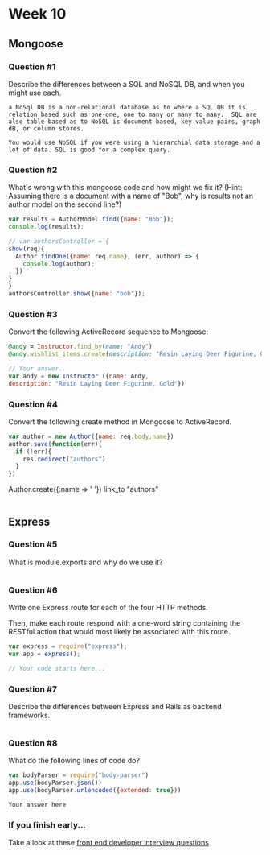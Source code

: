 # Week 10

## Mongoose

### Question #1

Describe the differences between a SQL and NoSQL DB, and when you might use each.

```text
a NoSql DB is a non-relational database as to where a SQL DB it is relation based such as one-one, one to many or many to many.  SQL are also table based as to NoSQL is document based, key value pairs, graph dB, or column stores.

You would use NoSQL if you were using a hierarchial data storage and a lot of data. SQL is good for a complex query.

```

### Question #2

What's wrong with this mongoose code and how might we fix it?
(Hint: Assuming there is a document with a name of "Bob", why is results not an author model on the second line?)

```js
var results = AuthorModel.find({name: "Bob"});
console.log(results);
```

```js
// var authorsController = {
show(req){
  Author.findOne({name: req.name}, (err, author) => {
    console.log(author);
  })
}
}
authorsController.show({name: "bob"});
```

### Question #3

Convert the following ActiveRecord sequence to Mongoose:

```rb
@andy = Instructor.find_by(name: "Andy")
@andy.wishlist_items.create(description: "Resin Laying Deer Figurine, Gold")
```

```js
// Your answer..
var andy = new Instructor ({name: Andy,
description: "Resin Laying Deer Figurine, Gold"})
```

### Question #4

Convert the following create method in Mongoose to ActiveRecord.

```js
var author = new Author({name: req.body.name})
author.save(function(err){
  if (!err){
    res.redirect("authors")
  }
})
```
Author.create({:name => ' '})
link_to "authors"
```rb

```
## Express

### Question #5

What is module.exports and why do we use it?

```text

```

### Question #6

Write one Express route for each of the four HTTP methods.

Then, make each route respond with a one-word string containing the RESTful action that would most likely be associated with this route.

```js
var express = require("express");
var app = express();

// Your code starts here...

```

### Question #7

Describe the differences between Express and Rails as backend frameworks.

```text

```

### Question #8

What do the following lines of code do?

```js
var bodyParser = require("body-parser")
app.use(bodyParser.json())
app.use(bodyParser.urlencoded({extended: true}))
```

```text
Your answer here
```

### If you finish early...

Take a look at these [front end developer interview questions](https://github.com/h5bp/Front-end-Developer-Interview-Questions/blob/master/README.md)
